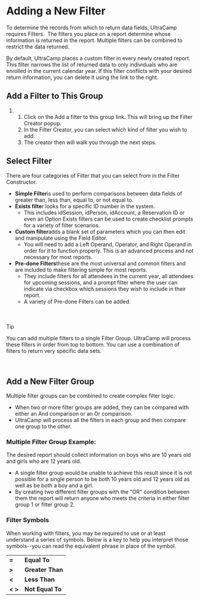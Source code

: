 # Adding a New Filter
To determine the records from which to return data fields, UltraCamp requires Filters.  The filters you place on a report determine whose information is returned in the report. Multiple filters can be combined to restrict the data returned.


By default, UltraCamp places a custom filter in every newly created report. This filter narrows the list of returned data to only individuals who are enrolled in the current calendar year. If this filter conflicts with your desired return information, you can delete it using the link to the right.



## 


## Add a Filter to This Group


1. 1. Click on the Add a filter to this group link. This will bring up the Filter Creator popup.
	2. In the Filter Creator, you can select which kind of filter you wish to add.
	3. The creator then will walk you through the next steps.


## 


## Select Filter


There are four categories of Filter that you can select from in the Filter Constructor.


* **Simple Filter**is used to perform comparisons between data fields of greater than, less than, equal to, or not equal to.
* **Exists filte**r looks for a specific ID number in the system.
	+ This includes idSession, idPerson, idAccount, a Reservation ID or even an Option Exists filters can be used to create checklist prompts for a variety of filter scenarios.
* **Custom filter**adds a blank set of parameters which you can then edit and manipulate using the Field Editor.
	+ You will need to add a Left Operand, Operator, and Right Operand in order for it to function properly. This is an advanced process and not necessary for most reports.
* **Pre-done Filters**these are the most universal and common filters and are included to make filtering simple for most reports.
	+ They include filters for all attendees in the current year, all attendees for upcoming sessions, and a prompt filter where the user can indicate via checkbox which sessions they wish to include in their report.
	+ A variety of Pre-done Filters can be added.


 



#### 
 Tip


You can add multiple filters to a single Filter Group. UltraCamp will process these filters in order from top to bottom. You can use a combination of filters to return very specific data sets.



 


## Add a New Filter Group


Multiple filter groups can be combined to create complex filter logic. 


* When two or more filter groups are added, they can be compared with either an And comparison or an Or comparison.
* UltraCamp will process all the filters in each group and then compare one group to the other.


### 


### Multiple Filter Group Example:


The desired report should collect information on boys who are 10 years old and girls who are 12 years old. 


* A single filter group would be unable to achieve this result since it is not possible for a single person to be both 10 years old and 12 years old as well as be both a boy and a girl.
* By creating two different filter groups with the "OR" condition between them the report will return anyone who meets the criteria in either filter group 1 or filter group 2.





### 


### Filter Symbols


When working with filters, you may be required to use or at least understand a series of symbols. Below is a key to help you interpret those symbols--you can read the equivalent phrase in place of the symbol.




|  |  |
| --- | --- |
| **=** | **Equal To** |
| **>** | **Greater Than** |
| **<** | **Less Than** |
| **< >** | **Not Equal To** |


 

